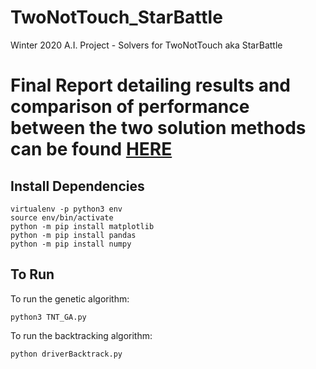 # TwoNotTouch_StarBattle
Winter 2020 A.I. Project - Solvers for TwoNotTouch aka StarBattle

# Final Report detailing results and comparison of performance between the two solution methods can be found [HERE](Report/CS541_Winter2020_TwoNotTouch_Report.pdf)

## Install Dependencies
```
virtualenv -p python3 env   
source env/bin/activate     
python -m pip install matplotlib
python -m pip install pandas
python -m pip install numpy
```
## To Run

To run the genetic algorithm:
```
python3 TNT_GA.py
```


To run the backtracking algorithm:
```
python driverBacktrack.py
```

